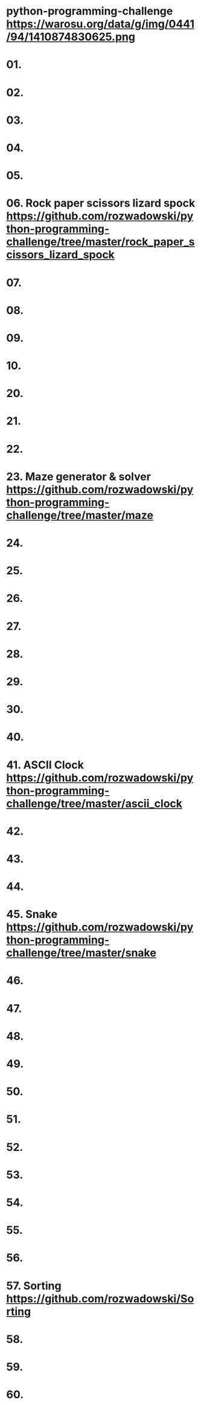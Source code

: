 # python-programming-challenge https://warosu.org/data/g/img/0441/94/1410874830625.png
# 01.
# 02.
# 03.
# 04.
# 05.
# 06. Rock paper scissors lizard spock https://github.com/rozwadowski/python-programming-challenge/tree/master/rock_paper_scissors_lizard_spock
# 07.
# 08.
# 09.
# 10.

# 20.
# 21.
# 22.
# 23. Maze generator & solver https://github.com/rozwadowski/python-programming-challenge/tree/master/maze
# 24.
# 25.
# 26.
# 27.
# 28.
# 29.
# 30.

# 40.
# 41. ASCII Clock https://github.com/rozwadowski/python-programming-challenge/tree/master/ascii_clock
# 42.
# 43.
# 44.
# 45. Snake https://github.com/rozwadowski/python-programming-challenge/tree/master/snake
# 46.
# 47.
# 48.
# 49.
# 50.
# 51.
# 52.
# 53.
# 54.
# 55.
# 56.
# 57. Sorting https://github.com/rozwadowski/Sorting
# 58.
# 59.
# 60.
